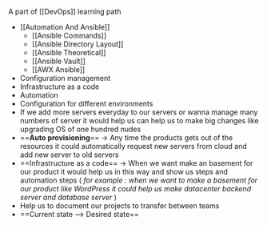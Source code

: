 A part of [[DevOps]] learning path
- [[Automation And Ansible]]
	- [[Ansible Commands]]
	- [[Ansible Directory Layout]]
	- [[Ansible Theoretical]]
	- [[Ansible Vault]]
	- [[AWX Ansible]]
- Configuration management 
- Infrastructure as a code 
- Automation 
- Configuration for different environments 
- If we add more servers everyday to our servers or wanna manage many numbers of server it would help us can help us to make big changes like upgrading OS of one hundred nudes 
- ==**Auto provisioning**== -> Any time the products gets out of the resources it could automatically request new servers from cloud and add new server to old servers 
- ==Infrastructure as a code== -> When we want make an basement for our product it would help us in  this way and show us steps and automation steps ( *for example : when we want to make a basement for our product like WordPress it could help us make datacenter backend server and database server* )
- Help us to document our projects to transfer between teams 
- ==Current state --> Desired state== 
